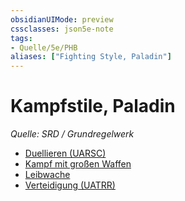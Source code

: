 ```yaml
---
obsidianUIMode: preview
cssclasses: json5e-note
tags:
- Quelle/5e/PHB
aliases: ["Fighting Style, Paladin"]
---
```

# Kampfstile, Paladin
*Quelle: SRD / Grundregelwerk*

- [Duellieren (UARSC)](Duellieren.md)
- [Kampf mit großen Waffen](../Talente/Kampf-mit-großen-Waffen.md)
- [Leibwache](Leibwache.md)
- [Verteidigung (UATRR)](Verteidigung.md)